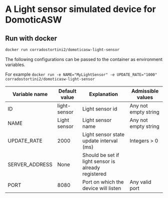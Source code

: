 # A Light sensor simulated device for DomoticASW

## Run with docker

```sh
docker run corradostortini2/domoticasw-light-sensor
```

The following configurations can be passed to the container as environment variables.

For example `docker run -e NAME="MyLightSensor" -e UPDATE_RATE="1000" corradostortini2/domoticasw-light-sensor`


| Variable name  | Default value | Explanation                                         | Admissible values    |
|----------------|---------------|-----------------------------------------------------|----------------------|
| ID             | light-sensor  | Light sensor id                                     | Any not empty string |
| NAME           | Light sensor  | Light sensor name                                   | Any not empty string |
| UPDATE_RATE    | 2000          | Light sensor state update interval (ms)             | Integers > 0         |
| SERVER_ADDRESS | None          | Should be set if light sensor is already registered |                      |
| PORT           | 8080          | Port on which the device will listen                | Any valid port       |
